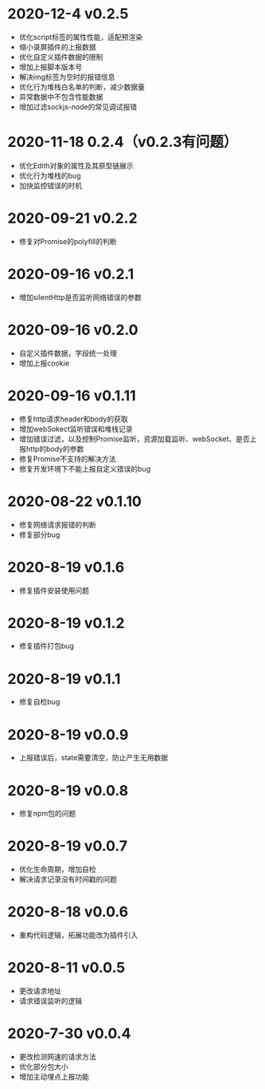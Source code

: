 # 2020-12-4 v0.2.5

- 优化script标签的属性性能，适配预渲染
- 缩小录屏插件的上报数据
- 优化自定义插件数据的限制
- 增加上报脚本版本号
- 解决img标签为空时的报错信息
- 优化行为堆栈白名单的判断，减少数据量
- 异常数据中不包含性能数据
- 增加过滤sockjs-node的常见调试报错

# 2020-11-18 0.2.4（v0.2.3有问题）

- 优化Edith对象的属性及其原型链展示
- 优化行为堆栈的bug
- 加快监控错误的时机

# 2020-09-21 v0.2.2

- 修复对Promise的polyfill的判断

# 2020-09-16 v0.2.1

- 增加silentHttp是否监听网络错误的参数

# 2020-09-16 v0.2.0

- 自定义插件数据，字段统一处理
- 增加上报cookie

# 2020-09-16 v0.1.11

- 修复http请求header和body的获取
- 增加webSokect监听错误和堆栈记录
- 增加错误过滤，以及控制Promise监听，资源加载监听、webSocket、是否上报http的body的参数
- 修复Promise不支持的解决方法
- 修复开发环境下不能上报自定义错误的bug

# 2020-08-22 v0.1.10

- 修复网络请求报错的判断
- 修复部分bug

# 2020-8-19 v0.1.6

- 修复插件安装使用问题

# 2020-8-19 v0.1.2

- 修复插件打包bug

# 2020-8-19 v0.1.1

- 修复自检bug

# 2020-8-19 v0.0.9

- 上报错误后，state需要清空，防止产生无用数据

# 2020-8-19 v0.0.8

- 修复npm包的问题

# 2020-8-19 v0.0.7

- 优化生命周期，增加自检
- 解决请求记录没有时间戳的问题

# 2020-8-18 v0.0.6

- 重构代码逻辑，拓展功能改为插件引入

# 2020-8-11 v0.0.5

- 更改请求地址
- 请求错误监听的逻辑

# 2020-7-30 v0.0.4

- 更改检测网速的请求方法
- 优化部分包大小
- 增加主动埋点上报功能

